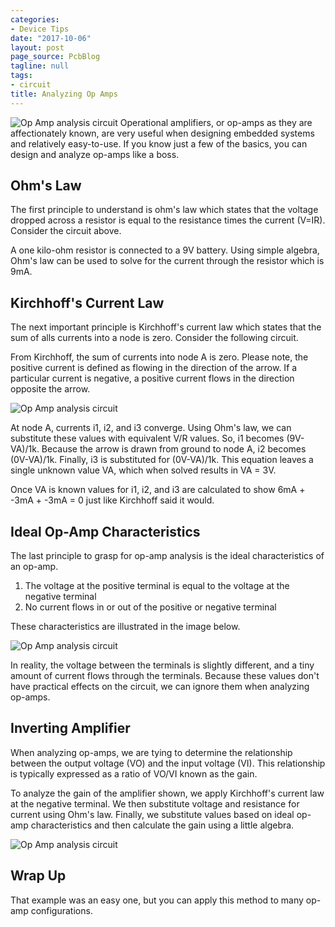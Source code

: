 ```yaml
---
categories:
- Device Tips
date: "2017-10-06"
layout: post
page_source: PcbBlog
tagline: null
tags:
- circuit
title: Analyzing Op Amps
---
```


![Op Amp analysis circuit](/images/analyzing-op-amps-ohm-circuit.jpg)
Operational amplifiers, or op-amps as they are affectionately known, are very useful when designing embedded systems and relatively easy-to-use. If you know just a few of the basics, you can design and analyze op-amps like a boss.

## Ohm's Law

The first principle to understand is ohm's law which states that the voltage dropped across a resistor is equal to the resistance times the current (V=IR). Consider the circuit above.

A one kilo-ohm resistor is connected to a 9V battery. Using simple algebra, Ohm's law can be used to solve for the current through the resistor which is 9mA.

## Kirchhoff's Current Law

The next important principle is Kirchhoff's current law which states that the sum of alls currents into a node is zero. Consider the following circuit.

From Kirchhoff, the sum of currents into node A is zero. Please note, the positive current is defined as flowing in the direction of the arrow. If a particular current is negative, a positive current flows in the direction opposite the arrow.

![Op Amp analysis circuit](/images/analyzing-op-amps-kirchhoff-circuit.jpg)

At node A, currents i1, i2, and i3 converge. Using Ohm's law, we can substitute these values with equivalent V/R values. So, i1 becomes (9V-VA)/1k. Because the arrow is drawn from ground to node A, i2 becomes (0V-VA)/1k. Finally, i3 is substituted for (0V-VA)/1k. This equation leaves a single unknown value VA, which when solved results in VA = 3V.

Once VA is known values for i1, i2, and i3 are calculated to show 6mA + -3mA + -3mA = 0 just like Kirchhoff said it would.

## Ideal Op-Amp Characteristics

The last principle to grasp for op-amp analysis is the ideal characteristics of an op-amp.

1. The voltage at the positive terminal is equal to the voltage at the negative terminal
2. No current flows in or out of the positive or negative terminal

These characteristics are illustrated in the image below.

![Op Amp analysis circuit](/images/analyzing-op-amps-ideal-chars.jpg)

In reality, the voltage between the terminals is slightly different, and a tiny amount of current flows through the terminals. Because these values don't have practical effects on the circuit, we can ignore them when analyzing op-amps.

## Inverting Amplifier

When analyzing op-amps, we are tying to determine the relationship between the output voltage (VO) and the input voltage (VI). This relationship is typically expressed as a ratio of VO/VI known as the gain.

To analyze the gain of the amplifier shown, we apply Kirchhoff's current law at the negative terminal. We then substitute voltage and resistance for current using Ohm's law. Finally, we substitute values based on ideal op-amp characteristics and then calculate the gain using a little algebra.

![Op Amp analysis circuit](/images/analyzing-op-amps-inverting-analysis.jpg)


## Wrap Up

That example was an easy one, but you can apply this method to many op-amp configurations.
